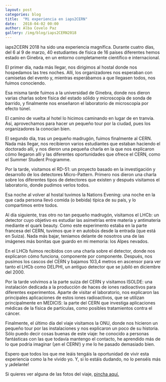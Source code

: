 ```yaml
---
layout: post
categories: blog 
title:  "Mi experiencia en iaps2CERN"
date:   2018-04-02 00:00
author: Alba Covelo Paz
gallery: /img/blog/iaps2CERN2018
---
```


iaps2CERN 2018 ha sido una experiencia magnífica. Durante cuatro días, del 6 al 9 de marzo,
40 estudiantes de física de 16 países diferentes hemos estado en Ginebra, en un entorno
completamente científico e internacional.

El primer día, nada más llegar, nos dirigimos al hostal donde nos hospedamos las tres noches.
Allí, los organizadores nos esperaban con camisetas del evento y, mientras esperábamos a que
llegasen todos, nos fuimos conociendo.

Esa misma tarde fuimos a la universidad de Ginebra, donde nos dieron varias charlas sobre
física del estado sólido y microscopía de sonda de barrido, y finalmente nos enseñaron el
laboratorio de microscopía por efecto túnel.

El camino de vuelta al hotel lo hicimos caminando en lugar de en tranvía. Así, aprovechamos
para hacer un pequeño tour por la ciudad, pues los organizadores la conocían bien.

El segundo día, tras un pequeño madrugón, fuimos finalmente al CERN. Nada más llegar, nos
recibieron varios estudiantes que estaban haciendo el doctorado allí, y nos dieron una
pequeña charla en la que nos explicaron cómo llegaron allí y las diferentes oportunidades que
ofrece el CERN, como el Summer Student Programme.

Por la tarde, visitamos el RD-51: un proyecto basado en la investigación y desarrollo de los
detectores Micro-Pattern. Primero nos dieron una charla sobre los diferentes tipos de
detectores que existen y después visitamos el laboratorio, donde pudimos verlos todos.

Esa noche al volver al hostal tuvimos la Nations Evening: una noche en la que cada persona
llevó comida (o bebida) típica de su país, y lo compartimos entre todos.

Al día siguiente, tras otro no tan pequeño madrugón, visitamos el LHCb: un detector cuyo
objetivo es estudiar las asimetrías entre materia y antimateria mediante el quark beauty.
Como este experimento estaba en la parte francesa del CERN, tuvimos que ir en autobús desde
la entrada (que está en Suiza). Nada más bajar, teníamos delante de nosotros una de las
imágenes más bonitas que guardo en mi memoria: los Alpes nevados.

En el LHCb fuimos recibidos con una charla sobre el detector, donde nos explicaron cómo
funciona, componente por componente. Después, nos pusimos los cascos del CERN y bajamos
103,4 metros en ascensor para ver tanto el LHCb como DELPHI, un antiguo detector que se
jubiló en diciembre del 2000.

Por la tarde volvimos a la parte suiza del CERN y visitamos ISOLDE: una instalación dedicada a
la producción de haces de iones radioactivos para diferentes experimentos. Aparte de visitar el
laboratorio, nos explicaron las principales aplicaciones de estos iones radioactivos, que se
utilizan principalmente en MEDICIS: la parte del CERN que investiga aplicaciones médicas de la
física de partículas, como posibles tratamientos contra el cáncer.

Finalmente, el último día del viaje visitamos la ONU, donde nos hicieron un pequeño tour por
las instalaciones y nos explicaron un poco de su historia.
Sólo puedo decir cosas buenas de este viaje: he conocido a personas fantásticas con las que
todavía mantengo el contacto, he aprendido más de lo que podría imaginar (¡en el CERN!) y
me lo he pasado demasiado bien.

Espero que todos los que me leáis tengáis la oportunidad de vivir esta experiencia como la he
vivido yo. Y, si lo estáis dudando, no lo penséis más y ¡adelante!

Si quieres ver alguna de las fotos del viaje, <a href="https://ae-ef.github.io/eventonazionale/2018/03/06/iaps2CERN/">pincha aquí.</a>
